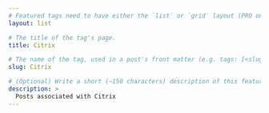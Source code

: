 ```yaml
---
# Featured tags need to have either the `list` or `grid` layout (PRO only).
layout: list

# The title of the tag's page.
title: Citrix

# The name of the tag, used in a post's front matter (e.g. tags: [<slug>]).
slug: Citrix

# (Optional) Write a short (~150 characters) description of this featured tag.
description: >
  Posts associated with Citrix
---
```

